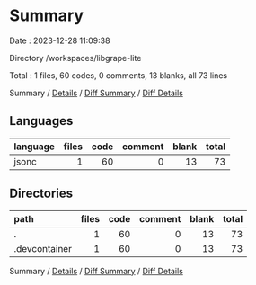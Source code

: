 # Summary

Date : 2023-12-28 11:09:38

Directory /workspaces/libgrape-lite

Total : 1 files,  60 codes, 0 comments, 13 blanks, all 73 lines

Summary / [Details](details.md) / [Diff Summary](diff.md) / [Diff Details](diff-details.md)

## Languages
| language | files | code | comment | blank | total |
| :--- | ---: | ---: | ---: | ---: | ---: |
| jsonc | 1 | 60 | 0 | 13 | 73 |

## Directories
| path | files | code | comment | blank | total |
| :--- | ---: | ---: | ---: | ---: | ---: |
| . | 1 | 60 | 0 | 13 | 73 |
| .devcontainer | 1 | 60 | 0 | 13 | 73 |

Summary / [Details](details.md) / [Diff Summary](diff.md) / [Diff Details](diff-details.md)